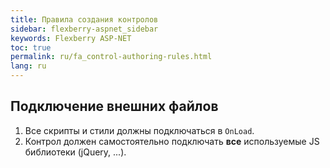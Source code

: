 ```yaml
---
title: Правила создания контролов
sidebar: flexberry-aspnet_sidebar
keywords: Flexberry ASP-NET
toc: true
permalink: ru/fa_control-authoring-rules.html
lang: ru
---
```


## Подключение внешних файлов

1. Все скрипты и стили должны подключаться в `OnLoad`.
2. Контрол должен самостоятельно подключать **все** используемые JS библиотеки (jQuery, ...).
